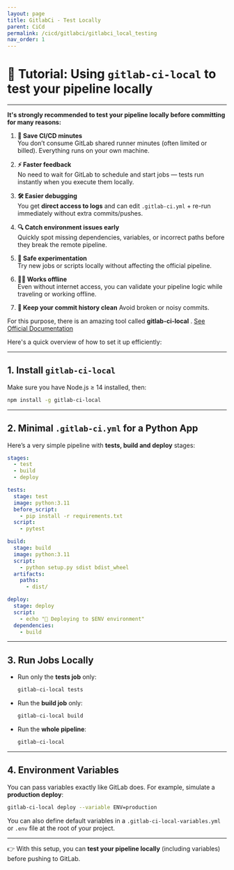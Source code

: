 ```yaml
---
layout: page
title: GitlabCi - Test Locally
parent: CiCd
permalink: /cicd/gitlabci/gitlabci_local_testing
nav_order: 1
---
```


# 🚀 Tutorial: Using `gitlab-ci-local` to test your pipeline locally

---

**It's strongly recommended to test your pipeline locally before committing for many reasons:**

1. **💸 Save CI/CD minutes**  
   You don’t consume GitLab shared runner minutes (often limited or billed). Everything runs on your own machine.  

2. **⚡ Faster feedback**  
   No need to wait for GitLab to schedule and start jobs — tests run instantly when you execute them locally.  

3. **🛠 Easier debugging**  
   You get **direct access to logs** and can edit `.gitlab-ci.yml` + re-run immediately without extra commits/pushes.  

4. **🔍 Catch environment issues early**  
   Quickly spot missing dependencies, variables, or incorrect paths before they break the remote pipeline.  

5. **🧪 Safe experimentation**  
   Try new jobs or scripts locally without affecting the official pipeline.  

6. **👨‍💻 Works offline**  
   Even without internet access, you can validate your pipeline logic while traveling or working offline.  

7. **🧹  Keep your commit history clean** 
    Avoid broken or noisy commits.

For this purpose, there is an amazing tool called **gitlab-ci-local** . [See Official Documentation](https://github.com/firecow/gitlab-ci-local)

Here's a quick overview of how to set it up efficiently:

---

## 1. Install `gitlab-ci-local`

Make sure you have Node.js ≥ 14 installed, then:

```bash
npm install -g gitlab-ci-local
````

---

## 2. Minimal `.gitlab-ci.yml` for a Python App

Here’s a very simple pipeline with **tests, build and deploy** stages:

```yaml
stages:
  - test
  - build
  - deploy

tests:
  stage: test
  image: python:3.11
  before_script:
    - pip install -r requirements.txt
  script:
    - pytest

build:
  stage: build
  image: python:3.11
  script:
    - python setup.py sdist bdist_wheel
  artifacts:
    paths:
      - dist/

deploy:
  stage: deploy
  script:
    - echo "🚀 Deploying to $ENV environment"
  dependencies:
    - build
```

---

## 3. Run Jobs Locally

* Run only the **tests job** only:

  ```bash
  gitlab-ci-local tests
  ```

* Run the **build job** only:

  ```bash
  gitlab-ci-local build
  ```

* Run the **whole pipeline**:

  ```bash
  gitlab-ci-local
  ```

---

## 4. Environment Variables

You can pass variables exactly like GitLab does.
For example, simulate a **production deploy**:

```bash
gitlab-ci-local deploy --variable ENV=production
```

You can also define default variables in a `.gitlab-ci-local-variables.yml` or `.env` file at the root of your project.

---

👉 With this setup, you can **test your pipeline locally** (including variables) before pushing to GitLab.
